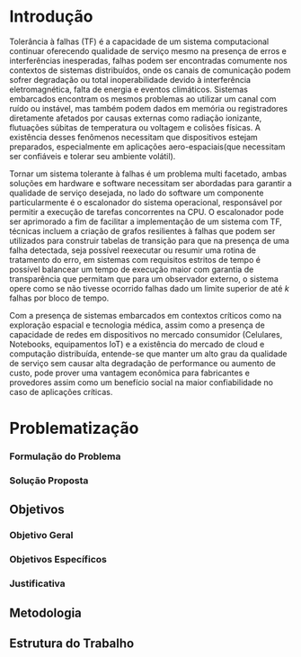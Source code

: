 # Introdução

Tolerância à falhas (TF) é a capacidade de um sistema computacional continuar oferecendo qualidade de serviço mesmo na presença de erros e interferências inesperadas, falhas podem ser encontradas comumente nos contextos de sistemas distribuídos, onde os canais de comunicação podem sofrer degradação ou total inoperabilidade devido à interferência eletromagnética, falta de energia e eventos climáticos. Sistemas embarcados encontram os mesmos problemas ao utilizar um canal com ruído ou instável, mas também podem dados em memória ou registradores diretamente afetados por causas externas como radiação ionizante, flutuações súbitas de temperatura ou voltagem e colisões físicas. A existência desses fenômenos necessitam que dispositivos estejam preparados, especialmente em aplicações aero-espaciais(que necessitam ser confiáveis e tolerar seu ambiente volátil).

Tornar um sistema tolerante à falhas é um problema multi facetado, ambas soluções em hardware e software necessitam ser abordadas para garantir a qualidade de serviço desejada, no lado do software um componente particularmente é o escalonador do sistema operacional, responsável por permitir a execução de tarefas concorrentes na CPU. O escalonador pode ser aprimorado a fim de facilitar a implementação de um sistema com TF, técnicas incluem a criação de grafos resilientes à falhas que podem ser utilizados para construir tabelas de transição para que na presença de uma falha detectada, seja possível reexecutar ou resumir uma rotina de tratamento do erro, em sistemas com requisitos estritos de tempo é possível balancear um tempo de execução maior com garantia de transparência que permitam que para um observador externo, o sistema opere como se não tivesse ocorrido falhas dado um limite superior de até *k* falhas por bloco de tempo.

Com a presença de sistemas embarcados em contextos críticos como na exploração espacial e tecnologia médica, assim como a presença de capacidade de redes em dispositivos no mercado consumidor (Celulares, Notebooks, equipamentos IoT) e a existência do mercado de cloud e computação distribuída, entende-se que manter um alto grau da qualidade de serviço sem causar alta degradação de performance ou aumento de custo, pode prover uma vantagem econômica para fabricantes e provedores assim como um benefício social na maior confiabilidade no caso de aplicações críticas.

# Problematização

### Formulação do Problema

### Solução Proposta

## Objetivos

### Objetivo Geral

### Objetivos Específicos

### Justificativa

## Metodologia

## Estrutura do Trabalho

